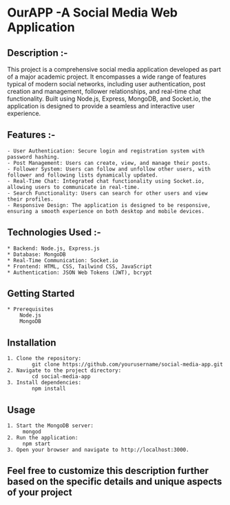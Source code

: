 # OurAPP -A Social Media Web Application

## Description :-
This project is a comprehensive social media application developed as part of a major academic project. It encompasses a wide range of features typical of modern social networks, including user authentication, post creation and management, follower relationships, and real-time chat functionality. Built using Node.js, Express, MongoDB, and Socket.io, the application is designed to provide a seamless and interactive user experience.

## Features :-
    - User Authentication: Secure login and registration system with password hashing.
    - Post Management: Users can create, view, and manage their posts.
    - Follower System: Users can follow and unfollow other users, with follower and following lists dynamically updated.
    - Real-Time Chat: Integrated chat functionality using Socket.io, allowing users to communicate in real-time.
    - Search Functionality: Users can search for other users and view their profiles.
    - Responsive Design: The application is designed to be responsive, ensuring a smooth experience on both desktop and mobile devices.

## Technologies Used :-
    * Backend: Node.js, Express.js
    * Database: MongoDB
    * Real-Time Communication: Socket.io
    * Frontend: HTML, CSS, Tailwind CSS, JavaScript
    * Authentication: JSON Web Tokens (JWT), bcrypt

## Getting Started
    * Prerequisites
        Node.js
        MongoDB
## Installation
    1. Clone the repository:
            git clone https://github.com/yourusername/social-media-app.git
    2. Navigate to the project directory:
            cd social-media-app
    3. Install dependencies:
            npm install
## Usage
    1. Start the MongoDB server:
         mongod
    2. Run the application:
         npm start
    3. Open your browser and navigate to http://localhost:3000.

## Feel free to customize this description further based on the specific details and unique aspects of your project